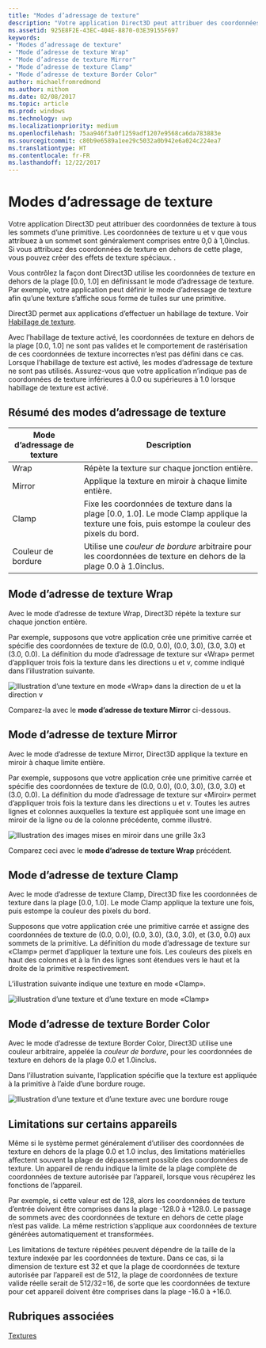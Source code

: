 ```yaml
---
title: "Modes d’adressage de texture"
description: "Votre application Direct3D peut attribuer des coordonnées de texture à tous les sommets d’une primitive."
ms.assetid: 925E8F2E-43EC-404E-8870-03E39155F697
keywords:
- "Modes d’adressage de texture"
- "Mode d’adresse de texture Wrap"
- "Mode d’adresse de texture Mirror"
- "Mode d’adresse de texture Clamp"
- "Mode d’adresse de texture Border Color"
author: michaelfromredmond
ms.author: mithom
ms.date: 02/08/2017
ms.topic: article
ms.prod: windows
ms.technology: uwp
ms.localizationpriority: medium
ms.openlocfilehash: 75aa946f3a0f1259adf1207e9568ca6da783883e
ms.sourcegitcommit: c80b9e6589a1ee29c5032a0b942e6a024c224ea7
ms.translationtype: HT
ms.contentlocale: fr-FR
ms.lasthandoff: 12/22/2017
---
```

# <a name="texture-addressing-modes"></a>Modes d’adressage de texture


Votre application Direct3D peut attribuer des coordonnées de texture à tous les sommets d’une primitive. Les coordonnées de texture u et v que vous attribuez à un sommet sont généralement comprises entre 0,0 à 1,0inclus. Si vous attribuez des coordonnées de texture en dehors de cette plage, vous pouvez créer des effets de texture spéciaux. .

Vous contrôlez la façon dont Direct3D utilise les coordonnées de texture en dehors de la plage \[0.0, 1.0\] en définissant le mode d’adressage de texture. Par exemple, votre application peut définir le mode d’adressage de texture afin qu’une texture s’affiche sous forme de tuiles sur une primitive.

Direct3D permet aux applications d’effectuer un habillage de texture. Voir [Habillage de texture](texture-wrapping.md).

Avec l’habillage de texture activé, les coordonnées de texture en dehors de la plage \[0.0, 1.0\] ne sont pas valides et le comportement de rastérisation de ces coordonnées de texture incorrectes n’est pas défini dans ce cas. Lorsque l’habillage de texture est activé, les modes d’adressage de texture ne sont pas utilisés. Assurez-vous que votre application n’indique pas de coordonnées de texture inférieures à 0.0 ou supérieures à 1.0 lorsque habillage de texture est activé.

## <a name="span-idsummaryofthetextureaddressingmodesspanspan-idsummaryofthetextureaddressingmodesspanspan-idsummaryofthetextureaddressingmodesspansummary-of-the-texture-addressing-modes"></a><span id="Summary_of_the_texture_addressing_modes"></span><span id="summary_of_the_texture_addressing_modes"></span><span id="SUMMARY_OF_THE_TEXTURE_ADDRESSING_MODES"></span>Résumé des modes d’adressage de texture


| Mode d’adressage de texture | Description                                                                                                                           |
|-------------------------|---------------------------------------------------------------------------------------------------------------------------------------|
| Wrap                    | Répète la texture sur chaque jonction entière.                                                                                        |
| Mirror                  | Applique la texture en miroir à chaque limite entière.                                                                                        |
| Clamp                   | Fixe les coordonnées de texture dans la plage \[0.0, 1.0\]. Le mode Clamp applique la texture une fois, puis estompe la couleur des pixels du bord. |
| Couleur de bordure            | Utilise une *couleur de bordure* arbitraire pour les coordonnées de texture en dehors de la plage 0.0 à 1.0inclus.                         |

 

## <a name="span-idwraptextureaddressmodespanspan-idwraptextureaddressmodespanspan-idwraptextureaddressmodespanwrap-texture-address-mode"></a><span id="Wrap_texture_address_mode"></span><span id="wrap_texture_address_mode"></span><span id="WRAP_TEXTURE_ADDRESS_MODE"></span>Mode d’adresse de texture Wrap


Avec le mode d’adresse de texture Wrap, Direct3D répète la texture sur chaque jonction entière.

Par exemple, supposons que votre application crée une primitive carrée et spécifie des coordonnées de texture de (0.0, 0.0), (0.0, 3.0), (3.0, 3.0) et (3.0, 0.0). La définition du mode d’adressage de texture sur «Wrap» permet d’appliquer trois fois la texture dans les directions u et v, comme indiqué dans l’illustration suivante.

![Illustration d’une texture en mode «Wrap» dans la direction de u et la direction v](images/wrap.png)

Comparez-la avec le **mode d’adresse de texture Mirror** ci-dessous.

## <a name="span-idmirrortextureaddressmodespanspan-idmirrortextureaddressmodespanspan-idmirrortextureaddressmodespanmirror-texture-address-mode"></a><span id="Mirror_texture_address_mode"></span><span id="mirror_texture_address_mode"></span><span id="MIRROR_TEXTURE_ADDRESS_MODE"></span>Mode d’adresse de texture Mirror


Avec le mode d’adresse de texture Mirror, Direct3D applique la texture en miroir à chaque limite entière.

Par exemple, supposons que votre application crée une primitive carrée et spécifie des coordonnées de texture de (0.0, 0.0), (0.0, 3.0), (3.0, 3.0) et (3.0, 0.0). La définition du mode d’adressage de texture sur «Miroir» permet d’appliquer trois fois la texture dans les directions u et v. Toutes les autres lignes et colonnes auxquelles la texture est appliquée sont une image en miroir de la ligne ou de la colonne précédente, comme illustré.

![Illustration des images mises en miroir dans une grille 3x3](images/mirror.png)

Comparez ceci avec le **mode d’adresse de texture Wrap** précédent.

## <a name="span-idclamptextureaddressmodespanspan-idclamptextureaddressmodespanspan-idclamptextureaddressmodespanclamp-texture-address-mode"></a><span id="Clamp_texture_address_mode"></span><span id="clamp_texture_address_mode"></span><span id="CLAMP_TEXTURE_ADDRESS_MODE"></span>Mode d’adresse de texture Clamp


Avec le mode d’adresse de texture Clamp, Direct3D fixe les coordonnées de texture dans la plage \[0.0, 1.0\]. Le mode Clamp applique la texture une fois, puis estompe la couleur des pixels du bord.

Supposons que votre application crée une primitive carrée et assigne des coordonnées de texture de (0.0, 0.0), (0.0, 3.0), (3.0, 3.0), et (3.0, 0.0) aux sommets de la primitive. La définition du mode d’adressage de texture sur «Clamp» permet d’appliquer la texture une fois. Les couleurs des pixels en haut des colonnes et à la fin des lignes sont étendues vers le haut et la droite de la primitive respectivement.

L’illustration suivante indique une texture en mode «Clamp».

![illustration d’une texture et d’une texture en mode «Clamp»](images/clamp.png)

## <a name="span-idbordercolortextureaddressmodespanspan-idbordercolortextureaddressmodespanspan-idbordercolortextureaddressmodespanborder-color-texture-address-mode"></a><span id="Border_Color_texture_address_mode"></span><span id="border_color_texture_address_mode"></span><span id="BORDER_COLOR_TEXTURE_ADDRESS_MODE"></span>Mode d’adresse de texture Border Color


Avec le mode d’adresse de texture Border Color, Direct3D utilise une couleur arbitraire, appelée la *couleur de bordure*, pour les coordonnées de texture en dehors de la plage 0.0 et 1.0inclus.

Dans l’illustration suivante, l’application spécifie que la texture est appliquée à la primitive à l’aide d’une bordure rouge.

![Illustration d’une texture et d’une texture avec une bordure rouge](images/border.png)

## <a name="span-iddevicelimitationsspanspan-iddevicelimitationsspanspan-iddevicelimitationsspandevice-limitations"></a><span id="Device_Limitations"></span><span id="device_limitations"></span><span id="DEVICE_LIMITATIONS"></span>Limitations sur certains appareils


Même si le système permet généralement d’utiliser des coordonnées de texture en dehors de la plage 0.0 et 1.0 inclus, des limitations matérielles affectent souvent la plage de dépassement possible des coordonnées de texture. Un appareil de rendu indique la limite de la plage complète de coordonnées de texture autorisée par l’appareil, lorsque vous récupérez les fonctions de l’appareil.

Par exemple, si cette valeur est de 128, alors les coordonnées de texture d’entrée doivent être comprises dans la plage -128.0 à +128.0. Le passage de sommets avec des coordonnées de texture en dehors de cette plage n’est pas valide. La même restriction s’applique aux coordonnées de texture générées automatiquement et transformées.

Les limitations de texture répétées peuvent dépendre de la taille de la texture indexée par les coordonnées de texture. Dans ce cas, si la dimension de texture est 32 et que la plage de coordonnées de texture autorisée par l’appareil est de 512, la plage de coordonnées de texture valide réelle serait de 512/32=16, de sorte que les coordonnées de texture pour cet appareil doivent être comprises dans la plage -16.0 à +16.0.

## <a name="span-idrelated-topicsspanrelated-topics"></a><span id="related-topics"></span>Rubriques associées


[Textures](textures.md)

 

 




